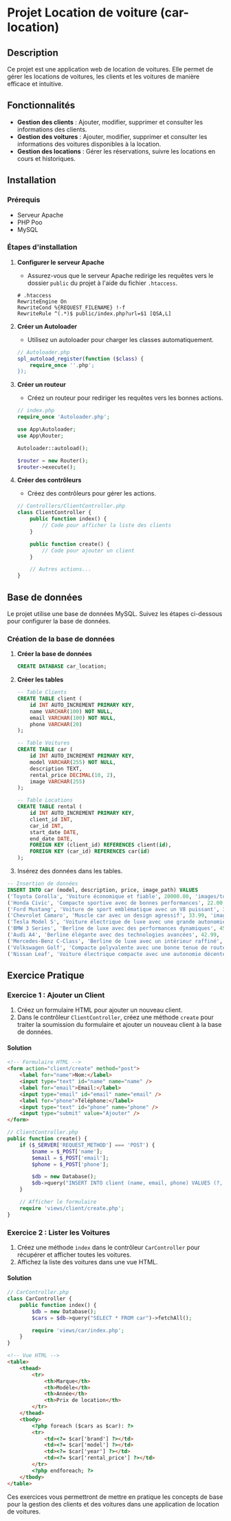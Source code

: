 # Projet Location de voiture (car-location)

## Description

Ce projet est une application web de location de voitures. Elle permet de gérer les locations de voitures, les clients et les voitures de manière efficace et intuitive.

## Fonctionnalités

-   **Gestion des clients** : Ajouter, modifier, supprimer et consulter les informations des clients.
-   **Gestion des voitures** : Ajouter, modifier, supprimer et consulter les informations des voitures disponibles à la location.
-   **Gestion des locations** : Gérer les réservations, suivre les locations en cours et historiques.

## Installation

### Prérequis

-   Serveur Apache
-   PHP Poo
-   MySQL

### Étapes d'installation

1. **Configurer le serveur Apache**

    - Assurez-vous que le serveur Apache redirige les requêtes vers le dossier `public` du projet à l'aide du fichier `.htaccess`.

    ```apacheconf
    # .htaccess
    RewriteEngine On
    RewriteCond %{REQUEST_FILENAME} !-f
    RewriteRule ^(.*)$ public/index.php?url=$1 [QSA,L]

    ```

2. **Créer un Autoloader**

    - Utilisez un autoloader pour charger les classes automatiquement.

    ```php
    // Autoloader.php
    spl_autoload_register(function ($class) {
        require_once ''.php';
    });
    ```

3. **Créer un routeur**

    - Créez un routeur pour rediriger les requêtes vers les bonnes actions.

    ```php
    // index.php
    require_once 'Autoloader.php';

    use App\Autoloader;
    use App\Router;

    Autoloader::autoload();

    $router = new Router();
    $router->execute();
    ```

4. **Créer des contrôleurs**

    - Créez des contrôleurs pour gérer les actions.

    ```php
    // Controllers/ClientController.php
    class ClientController {
        public function index() {
            // Code pour afficher la liste des clients
        }

        public function create() {
            // Code pour ajouter un client
        }

        // Autres actions...
    }
    ```

## Base de données

Le projet utilise une base de données MySQL. Suivez les étapes ci-dessous pour configurer la base de données.

### Création de la base de données

1. **Créer la base de données**

    ```sql
    CREATE DATABASE car_location;
    ```

2. **Créer les tables**

    ```sql
    -- Table Clients
    CREATE TABLE client (
        id INT AUTO_INCREMENT PRIMARY KEY,
        name VARCHAR(100) NOT NULL,
        email VARCHAR(100) NOT NULL,
        phone VARCHAR(20)
    );

    -- Table Voitures
    CREATE TABLE car (
        id INT AUTO_INCREMENT PRIMARY KEY,
        model VARCHAR(255) NOT NULL,
        description TEXT,
        rental_price DECIMAL(10, 2),
        image VARCHAR(255)
    );

    -- Table Locations
    CREATE TABLE rental (
        id INT AUTO_INCREMENT PRIMARY KEY,
        client_id INT,
        car_id INT,
        start_date DATE,
        end_date DATE,
        FOREIGN KEY (client_id) REFERENCES client(id),
        FOREIGN KEY (car_id) REFERENCES car(id)
    );
    ```

3. Insérez des données dans les tables.

```sql
-- Insertion de données
INSERT INTO car (model, description, price, image_path) VALUES
('Toyota Corolla', 'Voiture économique et fiable', 20000.00, 'images/toyota_corolla.jpg'),
('Honda Civic', 'Compacte sportive avec de bonnes performances', 22.00, 'images/honda_civic.jpg'),
('Ford Mustang', 'Voiture de sport emblématique avec un V8 puissant', 35.99, 'images/ford_mustang.jpg'),
('Chevrolet Camaro', 'Muscle car avec un design agressif', 33.99, 'images/chevrolet_camaro.jpg'),
('Tesla Model S', 'Voiture électrique de luxe avec une grande autonomie', 80.99, 'images/tesla_model_s.jpg'),
('BMW 3 Series', 'Berline de luxe avec des performances dynamiques', 45.99, 'images/bmw_3_series.jpg'),
('Audi A4', 'Berline élégante avec des technologies avancées', 42.99, 'images/audi_a4.jpg'),
('Mercedes-Benz C-Class', 'Berline de luxe avec un intérieur raffiné', 48.99, 'images/mercedes_benz_c_class.jpg'),
('Volkswagen Golf', 'Compacte polyvalente avec une bonne tenue de route', 25.99, 'images/volkswagen_golf.jpg'),
('Nissan Leaf', 'Voiture électrique compacte avec une autonomie décente', 30.99, 'images/nissan_leaf.jpg');
```

## Exercice Pratique

### Exercice 1 : Ajouter un Client

1. Créez un formulaire HTML pour ajouter un nouveau client.
2. Dans le contrôleur `ClientController`, créez une méthode `create` pour traiter la soumission du formulaire et ajouter un nouveau client à la base de données.

#### Solution

```html
<!-- Formulaire HTML -->
<form action="client/create" method="post">
    <label for="name">Nom:</label>
    <input type="text" id="name" name="name" />
    <label for="email">Email:</label>
    <input type="email" id="email" name="email" />
    <label for="phone">Téléphone:</label>
    <input type="text" id="phone" name="phone" />
    <input type="submit" value="Ajouter" />
</form>
```

```php
// ClientController.php
public function create() {
    if ($_SERVER['REQUEST_METHOD'] === 'POST') {
        $name = $_POST['name'];
        $email = $_POST['email'];
        $phone = $_POST['phone'];

        $db = new Database();
        $db->query("INSERT INTO client (name, email, phone) VALUES (?, ?, ?)", [$name, $email, $phone]);
    }

    // Afficher le formulaire
    require 'views/client/create.php';
}
```

### Exercice 2 : Lister les Voitures

1. Créez une méthode `index` dans le contrôleur `CarController` pour récupérer et afficher toutes les voitures.
2. Affichez la liste des voitures dans une vue HTML.

#### Solution

```php
// CarController.php
class CarController {
    public function index() {
        $db = new Database();
        $cars = $db->query("SELECT * FROM car")->fetchAll();

        require 'views/car/index.php';
    }
}
```

```html
<!-- Vue HTML -->
<table>
    <thead>
        <tr>
            <th>Marque</th>
            <th>Modèle</th>
            <th>Année</th>
            <th>Prix de location</th>
        </tr>
    </thead>
    <tbody>
        <?php foreach ($cars as $car): ?>
        <tr>
            <td><?= $car['brand'] ?></td>
            <td><?= $car['model'] ?></td>
            <td><?= $car['year'] ?></td>
            <td><?= $car['rental_price'] ?></td>
        </tr>
        <?php endforeach; ?>
    </tbody>
</table>
```

Ces exercices vous permettront de mettre en pratique les concepts de base pour la gestion des clients et des voitures dans une application de location de voitures.

